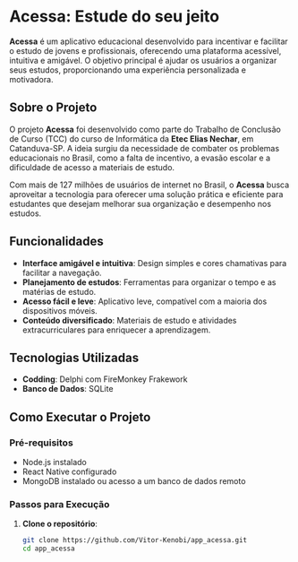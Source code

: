 # Acessa: Estude do seu jeito

**Acessa** é um aplicativo educacional desenvolvido para incentivar e facilitar o estudo de jovens e profissionais, oferecendo uma plataforma acessível, intuitiva e amigável. O objetivo principal é ajudar os usuários a organizar seus estudos, proporcionando uma experiência personalizada e motivadora.

## Sobre o Projeto

O projeto **Acessa** foi desenvolvido como parte do Trabalho de Conclusão de Curso (TCC) do curso de Informática da **Etec Elias Nechar**, em Catanduva-SP. A ideia surgiu da necessidade de combater os problemas educacionais no Brasil, como a falta de incentivo, a evasão escolar e a dificuldade de acesso a materiais de estudo.

Com mais de 127 milhões de usuários de internet no Brasil, o **Acessa** busca aproveitar a tecnologia para oferecer uma solução prática e eficiente para estudantes que desejam melhorar sua organização e desempenho nos estudos.

## Funcionalidades

- **Interface amigável e intuitiva**: Design simples e cores chamativas para facilitar a navegação.
- **Planejamento de estudos**: Ferramentas para organizar o tempo e as matérias de estudo.
- **Acesso fácil e leve**: Aplicativo leve, compatível com a maioria dos dispositivos móveis.
- **Conteúdo diversificado**: Materiais de estudo e atividades extracurriculares para enriquecer a aprendizagem.

## Tecnologias Utilizadas

- **Codding**: Delphi com FireMonkey Frakework
- **Banco de Dados**: SQLite

## Como Executar o Projeto

### Pré-requisitos

- Node.js instalado
- React Native configurado
- MongoDB instalado ou acesso a um banco de dados remoto

### Passos para Execução

1. **Clone o repositório**:
   ```bash
   git clone https://github.com/Vitor-Kenobi/app_acessa.git
   cd app_acessa
